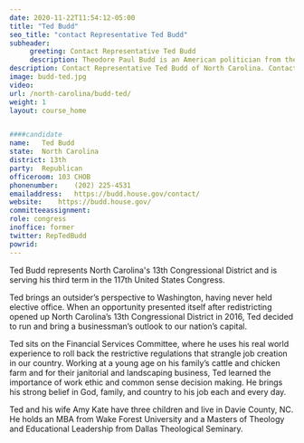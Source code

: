```yaml
---
date: 2020-11-22T11:54:12-05:00
title: "Ted Budd"
seo_title: "contact Representative Ted Budd"
subheader:
     greeting: Contact Representative Ted Budd 
     description: Theodore Paul Budd is an American politician from the state of North Carolina. A Republican, Budd is the member of the United States House of Representatives for North Carolina's 13th congressional district.
description: Contact Representative Ted Budd of North Carolina. Contact information for Ted Budd includes email address, phone number, and mailing address.
image: budd-ted.jpg
video: 
url: /north-carolina/budd-ted/
weight: 1
layout: course_home


####candidate
name:	Ted Budd
state:	North Carolina
district: 13th
party:	Republican
officeroom:	103 CHOB
phonenumber:	(202) 225-4531
emailaddress:	https://budd.house.gov/contact/
website:	https://budd.house.gov/
committeeassignment: 
role: congress
inoffice: former
twitter: RepTedBudd
powrid: 
---
```



Ted Budd represents North Carolina's 13th Congressional District and is serving his third term in the 117th United States Congress.

Ted brings an outsider’s perspective to Washington, having never held elective office. When an opportunity presented itself after redistricting opened up North Carolina’s 13th Congressional District in 2016, Ted decided to run and bring a businessman’s outlook to our nation’s capital.

Ted sits on the Financial Services Committee, where he uses his real world experience to roll back the restrictive regulations that strangle job creation in our country. Working at a young age on his family’s cattle and chicken farm and for their janitorial and landscaping business, Ted learned the importance of work ethic and common sense decision making. He brings his strong belief in God, family, and country to his job each and every day.

Ted and his wife Amy Kate have three children and live in Davie County, NC. He holds an MBA from Wake Forest University and a Masters of Theology and Educational Leadership from Dallas Theological Seminary.